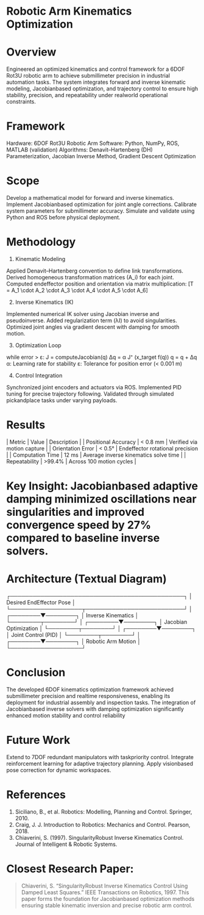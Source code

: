 # Robotic Arm Kinematics Optimization

# Overview
Engineered an optimized kinematics and control framework for a 6DOF Rot3U robotic arm to achieve submillimeter precision in industrial automation tasks. The system integrates forward and inverse kinematic modeling, Jacobianbased optimization, and trajectory control to ensure high stability, precision, and repeatability under realworld operational constraints.

# Framework
Hardware: 6DOF Rot3U Robotic Arm
Software: Python, NumPy, ROS, MATLAB (validation)
Algorithms: Denavit–Hartenberg (DH) Parameterization, Jacobian Inverse Method, Gradient Descent Optimization

# Scope
 Develop a mathematical model for forward and inverse kinematics.
 Implement Jacobianbased optimization for joint angle corrections.
 Calibrate system parameters for submillimeter accuracy.
 Simulate and validate using Python and ROS before physical deployment.

# Methodology

 1. Kinematic Modeling

 Applied Denavit–Hartenberg convention to define link transformations.
 Derived homogeneous transformation matrices (A_i) for each joint.
 Computed endeffector position and orientation via matrix multiplication:
  [T = A_1 \cdot A_2 \cdot A_3 \cdot A_4 \cdot A_5 \cdot A_6]

 2. Inverse Kinematics (IK)

 Implemented numerical IK solver using Jacobian inverse and pseudoinverse.
 Added regularization term (λI) to avoid singularities.
 Optimized joint angles via gradient descent with damping for smooth motion.

 3. Optimization Loop

while error > ε:
    J = computeJacobian(q)
    Δq = α  J⁺  (x_target  f(q))
    q = q + Δq
 α: Learning rate for stability
 ε: Tolerance for position error (< 0.001 m)

 4. Control Integration

 Synchronized joint encoders and actuators via ROS.
 Implemented PID tuning for precise trajectory following.
 Validated through simulated pickandplace tasks under varying payloads.

# Results
| Metric              | Value    | Description                           |
| Positional Accuracy | < 0.8 mm | Verified via motion capture           |
| Orientation Error   | < 0.5°   | Endeffector rotational precision      |
| Computation Time    | 12 ms    | Average inverse kinematics solve time |
| Repeatability       | >99.4%   | Across 100 motion cycles              |

# Key Insight: Jacobianbased adaptive damping minimized oscillations near singularities and improved convergence speed by 27% compared to baseline inverse solvers.

# Architecture (Textual Diagram)

┌──────────────────────────────────────────────┐
│           Desired EndEffector Pose          │
└───────────────────┬──────────────────────────┘
                    │
           ┌────────▼────────┐
           │ Inverse Kinematics │
           └────────┬────────┘
                    │
           ┌────────▼────────┐
           │ Jacobian Optimization │
           └────────┬────────┘
                    │
           ┌────────▼────────┐
           │ Joint Control (PID) │
           └────────┬────────┘
                    │
           ┌────────▼────────┐
           │  Robotic Arm Motion │
           └───────────────────┘

# Conclusion
The developed 6DOF kinematics optimization framework achieved submillimeter precision and realtime responsiveness, enabling its deployment for industrial assembly and inspection tasks. The integration of Jacobianbased inverse solvers with damping optimization significantly enhanced motion stability and control reliability

# Future Work
 Extend to 7DOF redundant manipulators with taskpriority control.
 Integrate reinforcement learning for adaptive trajectory planning.
 Apply visionbased pose correction for dynamic workspaces.

# References
1. Siciliano, B., et al. Robotics: Modelling, Planning and Control. Springer, 2010.
2. Craig, J. J. Introduction to Robotics: Mechanics and Control. Pearson, 2018.
3. Chiaverini, S. (1997). SingularityRobust Inverse Kinematics Control. Journal of Intelligent & Robotic Systems.

# Closest Research Paper:
> Chiaverini, S. “SingularityRobust Inverse Kinematics Control Using Damped Least Squares.” IEEE Transactions on Robotics, 1997.
> This paper forms the foundation for Jacobianbased optimization methods ensuring stable kinematic inversion and precise robotic arm control.
